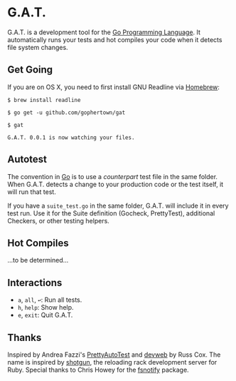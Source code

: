 # G.A.T.

G.A.T. is a development tool for the [Go Programming Language][go]. It automatically runs your tests and hot compiles your code when it detects file system changes.

## Get Going

If you are on OS X, you need to first install GNU Readline via [Homebrew](http://mxcl.github.com/homebrew/):

``` console
$ brew install readline
```

``` console
$ go get -u github.com/gophertown/gat

$ gat

G.A.T. 0.0.1 is now watching your files.
```

## Autotest

The convention in [Go][] is to use a *counterpart* test file in the same folder. When G.A.T. detects a change to your production code or the test itself, it will run that test.

If you have a `suite_test.go` in the same folder, G.A.T. will include it in every test run. Use it for the Suite definition (Gocheck, PrettyTest), additional Checkers, or other testing helpers.

## Hot Compiles

...to be determined...

## Interactions

* `a`, `all`, `↩`: Run all tests.
* `h`, `help`: Show help.
* `e`, `exit`: Quit G.A.T.

## Thanks

Inspired by Andrea Fazzi's [PrettyAutoTest][pat] and [devweb][] by Russ Cox. The name is inspired by [shotgun][], the reloading rack development server for Ruby. Special thanks to Chris Howey for the [fsnotify][] package.

[go]: http://golang.org/
[fsnotify]: https://github.com/howeyc/fsnotify
[pat]: https://github.com/remogatto/prettytest
[devweb]: http://code.google.com/p/rsc/source/browse/devweb/
[shotgun]: https://rubygems.org/gems/shotgun


